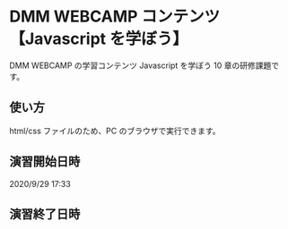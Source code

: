 # DMM WEBCAMP コンテンツ【Javascript を学ぼう】

DMM WEBCAMP の学習コンテンツ Javascript を学ぼう 10 章の研修課題です。

## 使い方

html/css ファイルのため、PC のブラウザで実行できます。

## 演習開始日時

2020/9/29 17:33

## 演習終了日時
